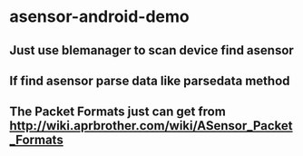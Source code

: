 # asensor-android-demo
## Just use blemanager to scan device find asensor
## If find asensor parse data like parsedata method
## The Packet Formats just can get from http://wiki.aprbrother.com/wiki/ASensor_Packet_Formats
